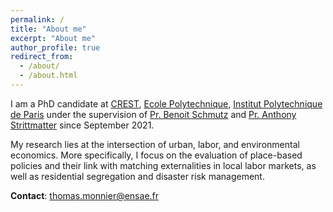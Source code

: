 ```yaml
---
permalink: /
title: "About me"
excerpt: "About me"
author_profile: true
redirect_from: 
  - /about/
  - /about.html
---
```


I am a PhD candidate at [CREST](https://crest.science/), [Ecole Polytechnique](https://www.polytechnique.edu/en), [Institut Polytechnique de Paris](https://www.ip-paris.fr/en) under the supervision of [Pr. Benoit Schmutz](https://sites.google.com/site/benoitschmutz/) and [Pr. Anthony Strittmatter](https://www.anthonystrittmatter.com/) since September 2021.

My research lies at the intersection of urban, labor, and environmental economics. More specifically, I focus on the evaluation of place-based policies and their link with matching externalities in local labor markets, as well as residential segregation and disaster risk management.

**Contact**: [thomas.monnier@ensae.fr](thomas.monnier@ensae.fr)
